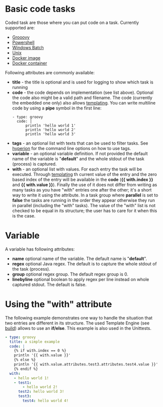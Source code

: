 # Basic code tasks

Coded task are those where you can put code on a task. Currently supported
are:

 - [Grooovy](groovy.md)
 - [Powershell](powershell.md)
 - [Windows Batch](windows-batch.md)
 - [Unix](shell.md)
 - [Docker image](docker-image.md)
 - [Docker container](docker-container.md)

Following attributes are commonly available:

 - **title** - the title is optional and is used for logging to show which task is running
 - **code** - the code depends on implementation (see list above). Optional the code also
   might be a valid path and filename. The code (currently the embedded one only) also
   allows [templating](templating.md). You can write multiline code by using a **pipe**
   symbol in the first line:
   ```yqml
   - type: groovy
     code: |
         println 'hello world 1'
         println 'hello world 2'
         println 'hello world 3'
   ```
 - **tags** - an optional list with texts that can be used to filter tasks.
   See [hyperion](hyperion.md) for the command line options on how to use tags.
 - **variable** - an optional variable definition. If not provided the default
   name of the variable is "**default**" and the whole stdout of the task (process)
   is captured.
 - **with** - an optional list with values. For each entry the task will be executed.
   Through [templating](templating.md) th current value of the entry and the zero
   based index of the entry will be available in the **code** (**{{ with.index }}** and **{{ with.value }}**).
   Finally the use of it does not differ from writing as many tasks as you have "with"
   entries one after the other; it's a short way to write it using the attribute. In a task group where
   **parallel** is set to **false**  the tasks are running in the order they appear
   otherwise they run in parallel (including the "with" tasks). The value of the "with" list is
   not checked to be equal in its structure; the user has to care for it when this is the case.
   
# Variable

A variable has following attributes:

 - **name** optional name of the variable. The default name is "**default**".
 - **regex** optional Java regex. The default is to capture the whole stdout of the task (process).
 - **group** optional regex group. The default regex group is 0.
 - **linebyline** optional boolean to apply regex per line instead on whole captured stdout.
   The default is false.

# Using the "with" attribute

The following example demonstrates one way to handle the situation that two entries
are different in its structure. The used Template Engine (see [build](build.md)) allows
to use an **if/else**. This example is also used in the Unittests.

```yaml
- type: groovy
  title: a simple example
  code: |
    {% if with.index == 0 %}
    println '{{ with.value }}'
    {% else %}
    println '{{ with.value.attributes.test3.attributes.test4.value }}'
    {% endif %}
  with:
    - hello world 1!
    - test1:
        - hello world 2!
      test2: hello world 3!
      test3:
        test4: hello world 4!
```